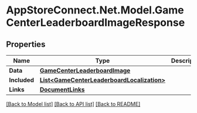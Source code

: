 # AppStoreConnect.Net.Model.GameCenterLeaderboardImageResponse

## Properties

Name | Type | Description | Notes
------------ | ------------- | ------------- | -------------
**Data** | [**GameCenterLeaderboardImage**](GameCenterLeaderboardImage.md) |  | 
**Included** | [**List&lt;GameCenterLeaderboardLocalization&gt;**](GameCenterLeaderboardLocalization.md) |  | [optional] 
**Links** | [**DocumentLinks**](DocumentLinks.md) |  | 

[[Back to Model list]](../README.md#documentation-for-models) [[Back to API list]](../README.md#documentation-for-api-endpoints) [[Back to README]](../README.md)

